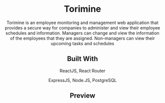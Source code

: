 <h1 align="center">Torimine</h1>

<p align="center">Torimine is an employee monitoring and management web application that provides a secure way for companies to administer and view their employee schedules and information. Managers can change and view the information of the employees that they are assigned. Non-managers can view their upcoming tasks and schedules</p>

<h2 align="center">Built With</h2>

<p align="center">ReactJS, React Router</p>

<p align="center">ExpressJS, Node.JS, PostgreSQL</p>

<h2 align="center">Preview</h2>
